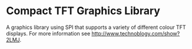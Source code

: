# Compact TFT Graphics Library
A graphics library using SPI that supports a variety of different colour TFT displays. For more information see http://www.technoblogy.com/show?2LMJ.
